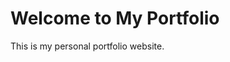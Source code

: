 
</head>
<body>
    <h1>Welcome to My Portfolio</h1>
    <p>This is my personal portfolio website.</p>
</body>
</html>

